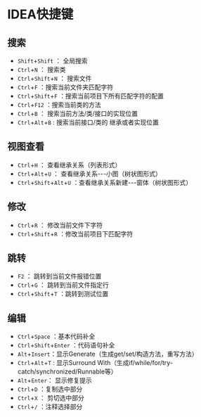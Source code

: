 # IDEA快捷键

## 搜索

* `Shift`+`Shift` ： 全局搜索
* `Ctrl`+`N` ： 搜索类
* `Ctrl`+`Shift`+`N` ： 搜索文件
* `Ctrl`+`F` ：搜索当前文件夹匹配字符
* `Ctrl`+`Shift`+`F` ：搜索当前项目下所有匹配字符的配置
* `Ctrl`+`F12` ：搜索当前类的方法
* `Ctrl`+`B` ： 搜索当前方法/类/接口的实现位置
* `Ctrl`+`Alt`+`B` : 搜索当前接口/类的 继承或者实现位置

## 视图查看

* `Ctrl`+`H` ： 查看继承关系（列表形式）
* `Ctrl`+`Alt`+`U` ： 查看继承关系---小图（树状图形式）
* `Ctrl`+`Shift`+`Alt`+`U` ：查看继承关系新建---窗体（树状图形式）

## 修改

* `Ctrl`+`R` ： 修改当前文件下字符
* `Ctrl`+`Shift`+`R` ：修改当前项目下匹配字符

## 跳转

* `F2` ： 跳转到当前文件报错位置
* `Ctrl`+`G` ： 跳转到当前文件指定行
* `Ctrl`+`Shift`+`T` ：跳转到测试位置

## 编辑

* `Ctrl`+`Space` ：基本代码补全
* `Ctrl`+`Shift`+`Enter` ：代码语句补全
* `Alt`+`Insert`：显示Generate（生成get/set/构造方法，重写方法）
* `Ctrl`+`Alt`+`T` : 显示Surround With（生成if/while/for/try-catch/synchronized/Runnable等）
* `Alt`+`Enter`： 显示修复提示
* `Ctrl`+`D` ：复制选中部分
* `Ctrl`+`X` ： 剪切选中部分
* `Ctrl`+`/` ：注释选择部分